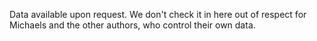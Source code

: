 Data available upon request. We don't check it in here out
of respect for Michaels and the other authors, who control
their own data.
